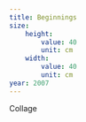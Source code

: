```yaml
---
title: Beginnings
size:
    height:
        value: 40
        unit: cm
    width:
        value: 40
        unit: cm
year: 2007
---
```

Collage
